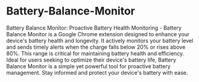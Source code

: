 # Battery-Balance-Monitor
Battery Balance Monitor: Proactive Battery Health Monitoring - Battery Balance Monitor is a Google Chrome extension designed to enhance your device's battery health and longevity. It actively monitors your battery level and sends timely alerts when the charge falls below 20% or rises above 80%. This range is critical for maintaining battery health and efficiency. Ideal for users seeking to optimize their device's battery life, Battery Balance Monitor is a simple yet powerful tool for proactive battery management. Stay informed and protect your device's battery with ease.

